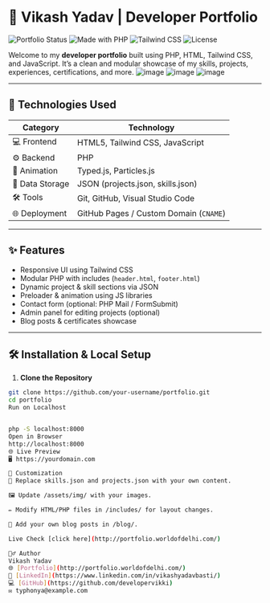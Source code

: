 # 💼 Vikash Yadav | Developer Portfolio

![Portfolio Status](https://img.shields.io/badge/status-live-brightgreen?style=flat-square)
![Made with PHP](https://img.shields.io/badge/Made%20with-PHP-informational?style=flat-square&logo=php)
![Tailwind CSS](https://img.shields.io/badge/Styled%20with-TailwindCSS-blue?style=flat-square&logo=tailwind-css)
![License](https://img.shields.io/github/license/your-username/portfolio?style=flat-square)

Welcome to my **developer portfolio** built using PHP, HTML, Tailwind CSS, and JavaScript. It’s a clean and modular showcase of my skills, projects, experiences, certifications, and more.
![image](https://github.com/user-attachments/assets/fbc57118-9ae3-4cc1-a8e0-e72cfdbf787e)
![image](https://github.com/user-attachments/assets/14992a98-4e2e-4f88-a65e-aa82039e023e)
![image](https://github.com/user-attachments/assets/082e9c32-5cb6-48d7-829b-c5bbd4779423)



---

## 🚀 Technologies Used

| Category         | Technology                                    |
|------------------|-----------------------------------------------|
| 💻 Frontend       | HTML5, Tailwind CSS, JavaScript              |
| ⚙️ Backend        | PHP                                           |
| 🧩 Animation      | Typed.js, Particles.js                        |
| 🧠 Data Storage   | JSON (projects.json, skills.json)            |
| 🛠 Tools          | Git, GitHub, Visual Studio Code              |
| 🌐 Deployment     | GitHub Pages / Custom Domain (`CNAME`)       |



---

## ✨ Features

- Responsive UI using Tailwind CSS
- Modular PHP with includes (`header.html`, `footer.html`)
- Dynamic project & skill sections via JSON
- Preloader & animation using JS libraries
- Contact form (optional: PHP Mail / FormSubmit)
- Admin panel for editing projects (optional)
- Blog posts & certificates showcase

---

## 🛠 Installation & Local Setup

1. **Clone the Repository**
```bash
git clone https://github.com/your-username/portfolio.git
cd portfolio
Run on Localhost


php -S localhost:8000
Open in Browser
http://localhost:8000
🌐 Live Preview
🖥 https://yourdomain.com

📝 Customization
🔧 Replace skills.json and projects.json with your own content.

🖼 Update /assets/img/ with your images.

✏️ Modify HTML/PHP files in /includes/ for layout changes.

📄 Add your own blog posts in /blog/.

Live Check [click here](http://portfolio.worldofdelhi.com/)

🙋‍♂️ Author
Vikash Yadav
🌐 [Portfolio](http://portfolio.worldofdelhi.com/)
💼 [LinkedIn](https://www.linkedin.com/in/vikashyadavbasti/)
💻 [GitHub](https://github.com/developervikki)
✉️ typhonya@example.com
